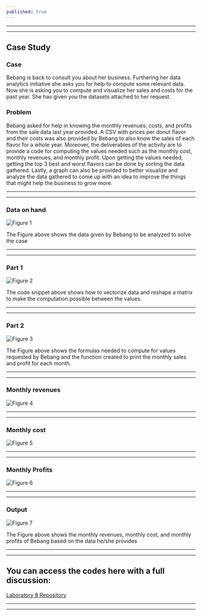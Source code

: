 ```yaml
---
published: true
---
```

---
***

## Case Study

### Case

Bebang is back to consult you about her business. Furthering her data analytics initiative she asks you for help to compute some relevant data. Now she is asking you to compute and visualize her sales and costs for the past year. She has given you the datasets attached to her request.

### Problem

Bebang asked for help in knowing the monthly revenues, costs, and profits from the sale data last year provided. A CSV with prices per donut flavor and their costs was also provided by Bebang to also know the sales of each flavor for a whole year. Moreover, the deliverables of the activity are to provide a code for computing the values needed such as the monthly cost, monthly revenues, and monthly profit. Upon getting the values needed, getting the top 3 best and worst flavors can be done by sorting the data gathered. Lastly, a graph can also be provided to better visualize and analyze the data gathered to come up with an idea to improve the things that might help the business to grow more.

---
***

### Data on hand 

![Figure 1]({{site.baseurl}}/images/LAB9.1.jpg)

The Figure above shows the data given by Bebang to be analyzed to solve the case

---
***

### Part 1

![Figure 2]({{site.baseurl}}/images/LAB9.2.jpg)

The code snippet above shows how to vectorize data and reshape a matrix to make the computation possible between the values.

---
***

### Part 2

![Figure 3]({{site.baseurl}}/images/LAB9.3.jpg)

The Figure above shows the formulas needed to compute for values requested by Bebang and the function created to print the monthly sales and profit for each month.

---
***

### Monthly revenues 
![Figure 4]({{site.baseurl}}/images/LAB89.4.jpg)

---
***

### Monthly cost

![Figure 5]({{site.baseurl}}/images/LAB9.5.jpg)

---
***

### Monthly Profits

![Figure 6]({{site.baseurl}}/images/LAB9.6.jpg)

---
***

### Output

![Figure 7]({{site.baseurl}}/images/LAB9.7.jpg)

The Figure above shows the monthly revenues, monthly cost, and monthly profits of Bebang based on the data he/she provides

---
***




## You can access the codes here with a full discussion:

[Laboratory 8 Repository](https://github.com/RovilSurioJr/Laboratory-8)

---
***
